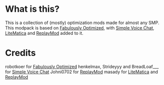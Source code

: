 # What is this?
This is a collection of (mostly) optimization mods made for almost any SMP. This modpack is based on [Fabulously Optimized](https://www.curseforge.com/minecraft/modpacks/fabulously-optimized/), with [Simple Voice Chat](https://www.curseforge.com/minecraft/mc-mods/simple-voice-chat/), [LiteMatica](https://www.curseforge.com/minecraft/mc-mods/litematica) and [ReplayMod](https://www.replaymod.com/) added to it.
# Credits
robotkoer for [Fabulously Optimized](https://www.curseforge.com/minecraft/modpacks/fabulously-optimized/)
henkelmax, Strideyyy and BreadLoaf___ for [Simple Voice Chat](https://www.curseforge.com/minecraft/mc-mods/simple-voice-chat/)
Johni0702 for [ReplayMod](https://www.replaymod.com/)
masady for [LiteMatica](https://www.curseforge.com/minecraft/mc-mods/litematica) and [ReplayMod](https://www.replaymod.com/)

